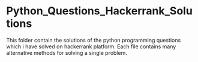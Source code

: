 # Python_Questions_Hackerrank_Solutions
This folder contain the solutions of the python programming questions which i have solved on hackerrank platform. Each file contains many alternative methods for solving a single problem.
